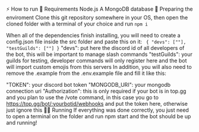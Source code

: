 ⚡ How to run
👷 Requirements
Node.js
A MongoDB database
🧹 Preparing the enviroment
Clone this git repository somewhere in your OS, then open the cloned folder with a terminal of your choice and run `npm i`

When all of the dependencies finish installing, you will need to create a config.json file inside the src folder and paste this on it:
`
{
	"devs": [""],
	"testGuilds": [""]
}`
"devs": put here the discord id of all developers of the bot, this will be important to manage slash commands
"testGuilds": your guilds for testing, developer commands will only register here and the bot will import custom emojis from this servers
In addition, you will also need to remove the .example from the .env.example file and fill it like this:

"TOKEN": your discord bot token
"MONGODB_URI": your mongodb connection uri
"Authorization": this is only required if your bot is in top.gg and you plan to use the /vote command, in this case you go to https://top.gg/bot/:yourbotid/webhooks and put the token here, otherwise just ignore this
🏃‍♂️ Running
If everything was done correctly, you just need to open a terminal on the folder and run npm start and the bot should be up and running!
